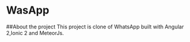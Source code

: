 # WasApp

##About the project
This project is clone of WhatsApp built with Angular 2,Ionic 2 and MeteorJs.
